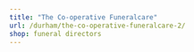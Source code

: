 ```yaml
---
title: "The Co-operative Funeralcare"
url: /durham/the-co-operative-funeralcare-2/
shop: funeral directors
---
```

